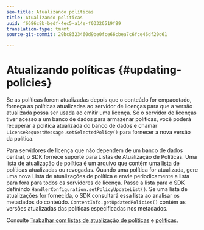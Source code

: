 ```yaml
---
seo-title: Atualizando políticas
title: Atualizando políticas
uuid: f6686c8b-bedf-4ec5-a14e-f03326519f89
translation-type: tm+mt
source-git-commit: 29bc8323460d9be0fce66cbea7c6fce46df20d61

---
```



# Atualizando políticas {#updating-policies}

Se as políticas forem atualizadas depois que o conteúdo for empacotado, forneça as políticas atualizadas ao servidor de licenças para que a versão atualizada possa ser usada ao emitir uma licença. Se o servidor de licenças tiver acesso a um banco de dados para armazenar políticas, você poderá recuperar a política atualizada do banco de dados e chamar `LicenseRequestMessage.setSelectedPolicy()` para fornecer a nova versão da política.

Para servidores de licença que não dependem de um banco de dados central, o SDK fornece suporte para Listas de Atualização de Políticas. Uma lista de atualização de política é um arquivo que contém uma lista de políticas atualizadas ou revogadas. Quando uma política for atualizada, gere uma nova Lista de atualizações de política e envie periodicamente a lista para fora para todos os servidores de licença. Passe a lista para o SDK definindo `HandlerConfiguration.setPolicyUpdateList()`. Se uma lista de atualizações for fornecida, o SDK consultará essa lista ao analisar os metadados do conteúdo. `ContentInfo.getUpdatedPolicies()` contém as versões atualizadas das políticas especificadas nos metadados.

Consulte [Trabalhar com listas de atualização de políticas](../../../aaxs-protecting-content/content-working-with-policies/content-working-with-policies-overview.md) e [políticas.](/help/digital-rights-management/protecting-content/working-policies-overview/policy-update-lists/working-with-policy-update-lists.md)
